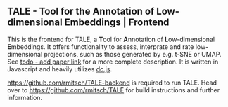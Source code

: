 ## TALE - Tool for the Annotation of Low-dimensional Embeddings | Frontend

This is the frontend for TALE, a **T**ool for **A**nnotation of **L**ow-dimensional **E**mbeddings. It offers functionality to assess, interprate and rate low-dimensional projections, such as those generated by e.g. t-SNE or UMAP. See [todo - add paper link](www.arxiv.org) for a more complete description. It is written in Javascript and heavily utilizes [dc.js](https://github.com/dc-js/dc.js). 

https://github.com/rmitsch/TALE-backend is required to run TALE. Head over to https://github.com/rmitsch/TALE for build instructions and further information.
